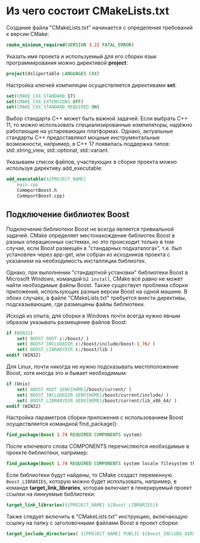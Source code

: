 # Из чего состоит CMakeLists.txt

Создание файла "CMakeLists.txt" начинается с определения требований к версии CMake:

``` cmake
cmake_minimum_required(VERSION 3.22 FATAL_ERROR)
```

Указать имя проекта и используемый для его сборки язык программирования можно директивой **project**:

``` cmake
project(dsliportable LANGUAGES CXX)
```

Настройка ключей компиляции осуществляется директивами **set**:

``` cmake
set(CMAKE_CXX_STANDARD 17)
set(CMAKE_CXX_EXTENSIONS OFF)
set(CMAKE_CXX_STANDARD_REQUIRED ON)
```

Выбор стандарта C++ может быть важной задачей. Если выбрать C++ 11, то можно использовать специализированные компиляторы, надёжно работающие на устаревающих платформах. Однако, актуальные стандарты C++ предоставляют мощные инструментальные возможности, например, в C++ 17 появилась поддержка типов: std::string_view, std::optional, std::variant.

Указываем список файлов, участвующих в сборке проекта можно используя директиву add_executable:

``` cmake
add_executable(${PROJECT_NAME} 
    main.cpp 
    CommportBoost.h
    CommportBoost.cpp)
```

## Подключение библиотек Boost

Подключение библиотеки Boost не всегда является тривиальной задачей. CMake определяет местонахождение библиотек Boost в разных операционных системах, но это происходит только в том случае, если Boost размещён в "стандарных подкаталогах", т.е. был установлен через app-get, или собран из исходников проекта с указанием на необходимость инсталляции библиотек. 

Однако, при выполнении "стандартной установки" библиотеки Boost в Microsoft Windows, командой `b2 install`, CMake всё равно не может найти необходимые файлы Boost. Также существует проблема сборки приложений, использующих разные версии Boost на одной машине. В обоих случаях, в файле "CMakeLists.txt" требуется внести директивы, подсказывающие, где размещены файлы библиотеки.

Исходя из опыта, для сборки в Windows почти всегда нужно явным образом указывать размещение файлов Boost:

``` cmake
if (WIN32)
    set( BOOST_ROOT c:/boost/ )
    set( BOOST_INCLUDEDIR c:/boost/include/boost-1_76/ )
    set( BOOST_LIBRARYDIR c:/boost/lib )    
endif (WIN32)
```

Для Linux, почти никогда не нужно подсказывать местоположение Boost, хотя иногда это и бывает необходимым:

``` cmake
if (Unix)
    set( BOOST_ROOT $ENV{HOME}/boost/current/ )
    set( BOOST_INCLUDEDIR $ENV{HOME}/boost/current/include/ )
    set( BOOST_LIBRARYDIR $ENV{HOME}/boost/current/lib_x86_64/ )
endif (WIN32)
```

Настройка параметров сборки приложения с использованием Boost осуществляется командной find_package():

``` cmake
find_package(Boost 1.74 REQUIRED COMPONENTS system)
```

После ключевого слова COMPONENTS перечисляются необходимые в проекте библиотеки, например:

``` cmake
find_package(Boost 1.74 REQUIRED COMPONENTS system locale filesystem thread)
```

Если библиотеки будут найдены, то CMake создаст переменную `Boost_LIBRARIES`, которую можно будет использовать, например, в команде **target_link_libraries**, которая включает в генерируемый проект ссылки на линкуемые библиотеки:

``` cmake
target_link_libraries(${PROJECT_NAME} ${Boost_LIBRARIES})
```

Также следует включить в "CMakeLists.txt" инструкцию, включающую ссылку на папку с заголовочными файлами Boost в проект сборки:

``` cmake
target_include_directories( ${PROJECT_NAME} PUBLIC ${Boost_INCLUDE_DIRS})
```
